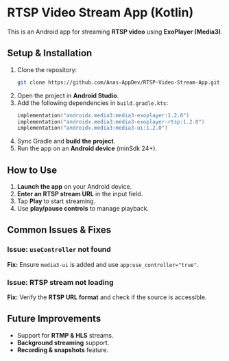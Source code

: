 # **RTSP Video Stream App (Kotlin)**  

This is an Android app for streaming **RTSP video** using **ExoPlayer (Media3)**.  

## **Setup & Installation**  

1. Clone the repository:  
   ```sh
   git clone https://github.com/Anas-AppDev/RTSP-Video-Stream-App.git
   ```
2. Open the project in **Android Studio**.  
3. Add the following dependencies in `build.gradle.kts`:  
   ```kotlin
   implementation("androidx.media3:media3-exoplayer:1.2.0")
   implementation("androidx.media3:media3-exoplayer-rtsp:1.2.0")
   implementation("androidx.media3:media3-ui:1.2.0")
   ```
4. Sync Gradle and **build the project**.  
5. Run the app on an **Android device** (minSdk 24+).  

## **How to Use**  

1. **Launch the app** on your Android device.  
2. **Enter an RTSP stream URL** in the input field.  
3. Tap **Play** to start streaming.  
4. Use **play/pause controls** to manage playback.  

## **Common Issues & Fixes**  

### **Issue: `useController` not found**  
**Fix:** Ensure `media3-ui` is added and use `app:use_controller="true"`.  

### **Issue: RTSP stream not loading**  
**Fix:** Verify the **RTSP URL format** and check if the source is accessible.  

## **Future Improvements**  
- Support for **RTMP & HLS** streams.  
- **Background streaming** support.  
- **Recording & snapshots** feature.  
